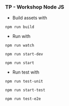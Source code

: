 ### TP - Workshop Node JS

* Build assets with

```npm run build```

* Run with

```npm run watch```

```npm run start-dev```

```npm run start```

* Run test with

```npm run test-unit```

```npm run start-test```

```npm run test-e2e```